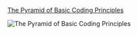 [The Pyramid of Basic Coding Principles](https://muhammad-rahmatullah.medium.com/the-pyramid-of-basic-coding-principles-e33b7c3cb316)

![The Pyramid of Basic Coding Principles](https://miro.medium.com/v2/resize:fit:782/format:webp/1*tWU9bdxNAT5tMLWDFgbwaA.png)
